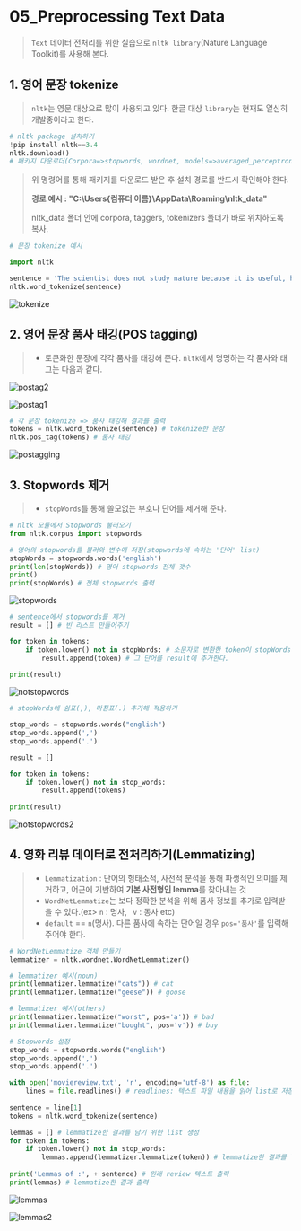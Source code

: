 # 05_Preprocessing Text Data

> `Text` 데이터 전처리를 위한 실습으로 `nltk library`(Nature Language Toolkit)를 사용해 본다.



## 1. 영어 문장 tokenize

> `nltk`는 영문 대상으로 많이 사용되고 있다. 한글 대상 `library`는 현재도 열심히 개발중이라고 한다.

```python
# nltk package 설치하기
!pip install nltk==3.4
nltk.download() 
# 패키지 다운로더(Corpora=>stopwords, wordnet, models=>averaged_perceptron_tagger, maxnet_treebank_pos_tagger, punkt)
```

> 위 명령어를 통해 패키지를 다운로드 받은 후 설치 경로를 반드시 확인해야 한다.
>
> **경로 예시 : "C:\Users{컴퓨터 이름}\AppData\Roaming\nltk_data"**
>
> nltk_data 폴더 안에 corpora, taggers, tokenizers 폴더가 바로 위치하도록 복사.

```python
# 문장 tokenize 예시

import nltk

sentence = 'The scientist does not study nature because it is useful, he studies it because he delights in it, and he delights in it because it is beautiful. If nature were not beautiful, it would not be worth knowing, and if nature were not worth knowing, life would not be worth living.'
nltk.word_tokenize(sentence)
```

![tokenize](https://user-images.githubusercontent.com/58945760/72315835-92623680-36d7-11ea-8cf9-8eb095e90dfc.PNG)



## 2. 영어 문장 품사 태깅(POS tagging)

> - 토큰화한 문장에 각각 품사를 태깅해 준다. `nltk`에서 명명하는 각 품사와 태그는 다음과 같다.

![postag2](https://user-images.githubusercontent.com/58945760/72316416-6d6ec300-36d9-11ea-84de-548b7683c6d4.png)

![postag1](https://user-images.githubusercontent.com/58945760/72316420-6fd11d00-36d9-11ea-9565-5755b88c1ea3.png)

```python
# 각 문장 tokenize => 품사 태깅해 결과를 출력
tokens = nltk.word_tokenize(sentence) # tokenize한 문장
nltk.pos_tag(tokens) # 품사 태깅
```

![postagging](https://user-images.githubusercontent.com/58945760/72316172-9e022d00-36d8-11ea-81a4-36643ff83b57.PNG)



## 3. Stopwords 제거

> - `stopWords`를 통해 쓸모없는 부호나 단어를 제거해 준다. 

```python
# nltk 모듈에서 Stopwords 불러오기
from nltk.corpus import stopwords

# 영어의 stopwords를 불러와 변수에 저장(stopwords에 속하는 '단어' list)
stopWords = stopwords.words('english')
print(len(stopWords)) # 영어 stopwords 전체 갯수
print() 
print(stopWords) # 전체 stopwords 출력
```

![stopwords](https://user-images.githubusercontent.com/58945760/72319490-9ba4d080-36e2-11ea-8a69-d1f3f37372f8.PNG)

```python
# sentence에서 stopwords를 제거
result = [] # 빈 리스트 만들어주기

for token in tokens:
    if token.lower() not in stopWords: # 소문자로 변환한 token이 stopWords에 포함되지 않으면
        result.append(token) # 그 단어를 result에 추가한다.
       
print(result)
```

![notstopwords](https://user-images.githubusercontent.com/58945760/72319759-6482ef00-36e3-11ea-9483-c69777e2ca3b.PNG)

```python
# stopWords에 쉼표(,), 마침표(.) 추가해 적용하기

stop_words = stopwords.words("english")
stop_words.append(',')
stop_words.append('.')

result = []

for token in tokens:
    if token.lower() not in stop_words:
        result.append(tokens)
        
print(result)
```

![notstopwords2](https://user-images.githubusercontent.com/58945760/72320178-7c0ea780-36e4-11ea-82ec-d53ba33061e1.PNG)



## 4. 영화 리뷰 데이터로 전처리하기(Lemmatizing)

> - `Lemmatization` : 단어의 형태소적, 사전적 분석을 통해 파생적인 의미를 제거하고, 어근에 기반하여 **기본 사전형인 lemma**를 찾아내는 것
> - `WordNetLemmatize`는 보다 정확한 분석을 위해 품사 정보를 추가로 입력받을 수 있다.(ex> `n` : 명사, ` v` : 동사 etc)
> - `default` == `n`(명사). 다른 품사에 속하는 단어일 경우 `pos='품사'`를 입력해 주어야 한다.

```python
# WordNetLemmatize 객체 만들기
lemmatizer = nltk.wordnet.WordNetLemmatizer()

# lemmatizer 예시(noun)
print(lemmatizer.lemmatize("cats")) # cat
print(lemmatizer.lemmatize("geese")) # goose

# lemmatizer 예시(others)
print(lemmatizer.lemmatize("worst", pos='a')) # bad
print(lemmatizer.lemmatize("bought", pos='v')) # buy
```

```python
# Stopwords 설정
stop_words = stopwords.words("english")
stop_words.append(',')
stop_words.append('.')

with open('moviereview.txt', 'r', encoding='utf-8') as file:
    lines = file.readlines() # readlines: 텍스트 파일 내용을 읽어 list로 저장 
    
sentence = line[1]
tokens = nltk.word_tokenize(sentence)

lemmas = [] # lemmatize한 결과를 담기 위한 list 생성
for token in tokens:
    if token.lower() not in stop_words:
        lemmas.append(lemmatizer.lemmatize(token)) # lemmatize한 결과를 list에 첨부
        
print('Lemmas of :', + sentence) # 원래 review 텍스트 출력
print(lemmas) # lemmatize한 결과 출력
```

![lemmas](https://user-images.githubusercontent.com/58945760/72321623-baf22c80-36e7-11ea-8044-699925bfd03e.PNG)

![lemmas2](https://user-images.githubusercontent.com/58945760/72321625-bcbbf000-36e7-11ea-84b3-9d4caa366ee4.PNG)